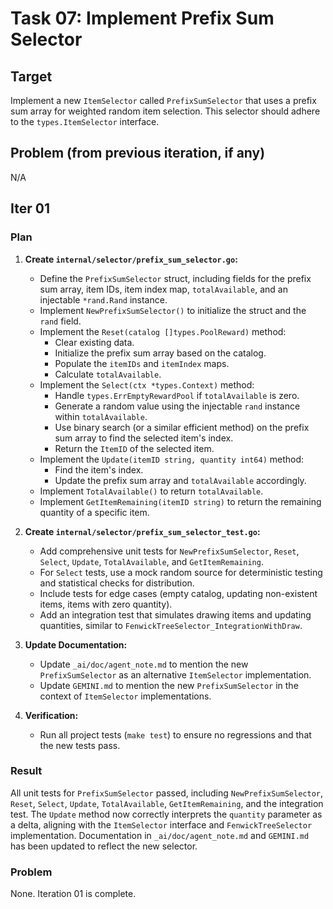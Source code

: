 # Task 07: Implement Prefix Sum Selector

## Target
Implement a new `ItemSelector` called `PrefixSumSelector` that uses a prefix sum array for weighted random item selection. This selector should adhere to the `types.ItemSelector` interface.

## Problem (from previous iteration, if any)
N/A

## Iter 01

### Plan
1.  **Create `internal/selector/prefix_sum_selector.go`:**
    *   Define the `PrefixSumSelector` struct, including fields for the prefix sum array, item IDs, item index map, `totalAvailable`, and an injectable `*rand.Rand` instance.
    *   Implement `NewPrefixSumSelector()` to initialize the struct and the `rand` field.
    *   Implement the `Reset(catalog []types.PoolReward)` method:
        *   Clear existing data.
        *   Initialize the prefix sum array based on the catalog.
        *   Populate the `itemIDs` and `itemIndex` maps.
        *   Calculate `totalAvailable`.
    *   Implement the `Select(ctx *types.Context)` method:
        *   Handle `types.ErrEmptyRewardPool` if `totalAvailable` is zero.
        *   Generate a random value using the injectable `rand` instance within `totalAvailable`.
        *   Use binary search (or a similar efficient method) on the prefix sum array to find the selected item's index.
        *   Return the `ItemID` of the selected item.
    *   Implement the `Update(itemID string, quantity int64)` method:
        *   Find the item's index.
        *   Update the prefix sum array and `totalAvailable` accordingly.
    *   Implement `TotalAvailable()` to return `totalAvailable`.
    *   Implement `GetItemRemaining(itemID string)` to return the remaining quantity of a specific item.

2.  **Create `internal/selector/prefix_sum_selector_test.go`:**
    *   Add comprehensive unit tests for `NewPrefixSumSelector`, `Reset`, `Select`, `Update`, `TotalAvailable`, and `GetItemRemaining`.
    *   For `Select` tests, use a mock random source for deterministic testing and statistical checks for distribution.
    *   Include tests for edge cases (empty catalog, updating non-existent items, items with zero quantity).
    *   Add an integration test that simulates drawing items and updating quantities, similar to `FenwickTreeSelector_IntegrationWithDraw`.

3.  **Update Documentation:**
    *   Update `_ai/doc/agent_note.md` to mention the new `PrefixSumSelector` as an alternative `ItemSelector` implementation.
    *   Update `GEMINI.md` to mention the new `PrefixSumSelector` in the context of `ItemSelector` implementations.

4.  **Verification:**
    *   Run all project tests (`make test`) to ensure no regressions and that the new tests pass.

### Result
All unit tests for `PrefixSumSelector` passed, including `NewPrefixSumSelector`, `Reset`, `Select`, `Update`, `TotalAvailable`, `GetItemRemaining`, and the integration test. The `Update` method now correctly interprets the `quantity` parameter as a delta, aligning with the `ItemSelector` interface and `FenwickTreeSelector` implementation. Documentation in `_ai/doc/agent_note.md` and `GEMINI.md` has been updated to reflect the new selector.

### Problem
None. Iteration 01 is complete.